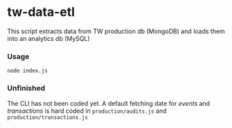 # tw-data-etl

This script extracts data from TW production db (MongoDB) and loads them into an analytics db (MySQL)

### Usage

```
node index.js
```

### Unfinished

The CLI has not been coded yet. A default fetching date for _events_ and _transactions_ is hard coded in `production/audits.js` and `production/transactions.js`
